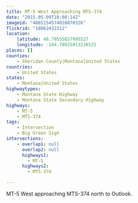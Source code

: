 ```yaml
---
title: MT-5 West Approaching MTS-374
date: "2015-05-09T10:08:14Z"
imageid: "4065154574028870326"
flickrid: "18062432312"
location:
    latitude: 48.79555657995527
    longitude: -104.78025913238525
places: []
counties:
    - Sheridan County|Montana|United States
countries:
    - United States
states:
    - Montana|United States
highwaytypes:
    - Montana State Highway
    - Montana State Secondary Highway
highways:
    - MT-5
    - MTS-374
tags:
    - Intersection
    - Big Green Sign
intersections:
    - overlap1: null
      overlap2: null
      highways1:
        - MT-5
      highways2:
        - MTS-374

---
```

MT-5 West approaching MTS-374 north to Outlook.